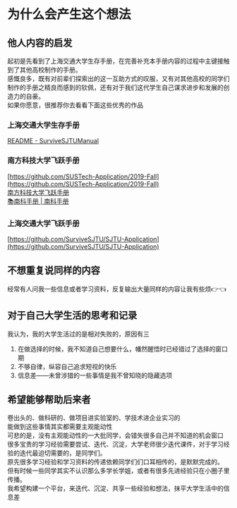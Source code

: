 # 为什么会产生这个想法
## 他人内容的启发
起初是先看到了上海交通大学生存手册，在完善补充本手册内容的过程中主键接触到了其他高校制作的手册。<br />感慨良多，既有对前辈们探索出的这一互助方式的叹服，又有对其他高校的同学们制作的手册之精良而感到的钦佩，还有对于我们这代学生自己谋求进步和发展的创造力的自豪。<br />如果你愿意，很推荐你去看看下面这些优秀的作品
### 上海交通大学生存手册
[README - SurviveSJTUManual](https://survivesjtu.gitbook.io/survivesjtumanual/)
### 南方科技大学飞跃手册
[https://github.com/SUSTech-Application/2019-Fall](https://github.com/SUSTech-Application/2019-Fall)<br />[南方科技大学飞跃手册](https://sustech-application.com/#/?id=%e5%8d%97%e6%96%b9%e7%a7%91%e6%8a%80%e5%a4%a7%e5%ad%a6%e9%a3%9e%e8%b7%83%e6%89%8b%e5%86%8c)<br />[📚南科手册 | 南科手册](https://sustech.online/)
### 上海交通大学飞跃手册
[https://github.com/SurviveSJTU/SJTU-Application](https://github.com/SurviveSJTU/SJTU-Application)
## 不想重复说同样的内容
经常有人问我一些信息或者学习资料，反复输出大量同样的内容让我有些烦👉👈
## 对于自己大学生活的思考和记录
我认为，我的大学生活过的是相对失败的，原因有三

1. 在做选择的时候，我不知道自己想要什么，幡然醒悟时已经错过了选择的窗口期
2. 不够自律，纵容自己追求短视的快乐
3. 信息差——未曾涉猎的一些事情是我不曾知晓的隐藏选项
## 希望能够帮助后来者
卷出头的、做科研的、做项目进实验室的、学技术进企业实习的<br />能做到这些事情其实都需要主观能动性<br />可悲的是，没有主观能动性的一大批同学，会错失很多自己并不知道的机会窗口<br />很多宝贵的学习经验需要尝试、迭代、沉淀，大学老师很少迭代课件，对于学习经验的迭代最迫切需要的，是同学们。<br />原先很多学习经验和学习资料的传递依赖同学们们口耳相传的，是默默完成的。<br />但有时候一些同学其实不认识那么多学长学姐，或者有很多先进经验只在小圈子里传播。<br />我希望构建一个平台，来迭代、沉淀、共享一些经验和想法，抹平大学生活中的信息差
